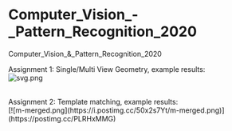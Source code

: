 # Computer_Vision_-_Pattern_Recognition_2020
Computer_Vision_&amp;_Pattern_Recognition_2020<br/>

Assignment 1: Single/Multi View Geometry, example results:<br/>
![svg.png](https://i.postimg.cc/FsKJrRKK/svg.png)


<br/>
Assignment 2: Template matching, example results:<br/>
[![m-merged.png](https://i.postimg.cc/50x2s7Yt/m-merged.png)](https://postimg.cc/PLRHxMMG)
